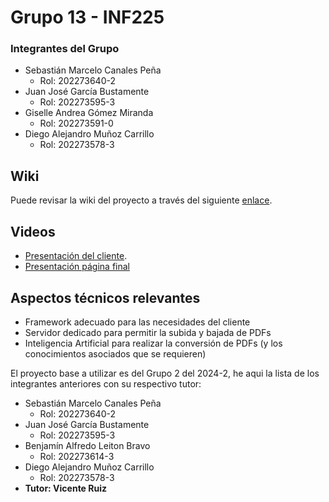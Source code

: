 # Grupo 13 - INF225
### Integrantes del Grupo
* Sebastián Marcelo Canales Peña
  - Rol: 202273640-2
* Juan José García Bustamente
  - Rol: 202273595-3
* Giselle Andrea Gómez Miranda
  - Rol: 202273591-0
* Diego Alejandro Muñoz Carrillo
  - Rol: 202273578-3

## Wiki
Puede revisar la wiki del proyecto a través del siguiente [enlace](https://github.com/Sebulais/GRUPO02-2024-PROYINF/wiki).
## Videos
* [Presentación del cliente](https://www.youtube.com/watch?v=abJau21SDIk&feature=youtu.be).
* [Presentación página final](https://usmcl-my.sharepoint.com/:v:/g/personal/benjamin_leiton_usm_cl/EV9XkTrlVLRLrF68qfqWCMEB24BGZ2UmmRWvL4TZY92DLQ?nav=eyJyZWZlcnJhbEluZm8iOnsicmVmZXJyYWxBcHAiOiJPbmVEcml2ZUZvckJ1c2luZXNzIiwicmVmZXJyYWxBcHBQbGF0Zm9ybSI6IldlYiIsInJlZmVycmFsTW9kZSI6InZpZXciLCJyZWZlcnJhbFZpZXciOiJNeUZpbGVzTGlua0NvcHkifX0&e=rvxCnq)
## Aspectos técnicos relevantes
* Framework adecuado para las necesidades del cliente
* Servidor dedicado para permitir la subida y bajada de PDFs
* Inteligencia Artificial para realizar la conversión de PDFs (y los conocimientos asociados que se requieren)


El proyecto base a utilizar es del Grupo 2 del 2024-2, he aqui la lista de los integrantes anteriores con su respectivo tutor:

* Sebastián Marcelo Canales Peña
  - Rol: 202273640-2
* Juan José García Bustamente
  - Rol: 202273595-3
* Benjamín Alfredo Leiton Bravo
  - Rol: 202273614-3
* Diego Alejandro Muñoz Carrillo
  - Rol: 202273578-3
* **Tutor: Vicente Ruiz**
